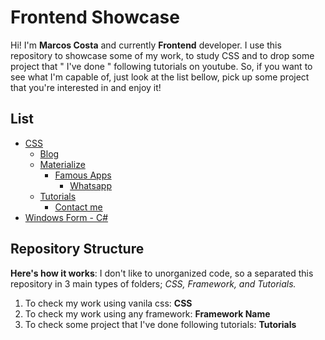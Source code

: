 # Frontend Showcase

Hi! I'm **Marcos Costa** and currently **Frontend** developer. I use this repository to showcase some of my work, to study CSS and to drop some project that " I've done " following tutorials on youtube. 
So, if you want to see what I'm capable of, just look at the list bellow, pick up some project that you're interested in and enjoy it!
## List

- [CSS](https://github.com/Marcos-Costa/frontend/tree/master/css)
  - [Blog](https://github.com/Marcos-Costa/frontend/tree/master/css/blog)
  - [Materialize](https://github.com/Marcos-Costa/frontend/tree/master/materialize)
    - [Famous Apps](https://github.com/Marcos-Costa/frontend/tree/master/materialize/famous-apps)
      - [Whatsapp](https://github.com/Marcos-Costa/frontend/tree/master/materialize/famous-apps/whatsapp)
  - [Tutorials](https://github.com/Marcos-Costa/frontend/tree/master/tutorials)
    - [Contact me](https://github.com/Marcos-Costa/frontend/tree/master/tutorials/contact-me)
- [Windows Form - C#](https://github.com/Marcos-Costa/frontend/tree/master/windows-form)
 
## Repository Structure
**Here's how it works**:  I don't like to unorganized code, so a separated this repository in 3 main types of folders; *CSS, Framework, and Tutorials.*
1. To check my work using vanila css: **CSS**
2. To check my work using any framework: **Framework Name**
3. To check some project that I've done following tutorials: **Tutorials**
